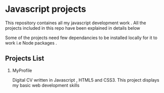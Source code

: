 # Javascript projects

This repository containes all my javascript development work .
All the projects included in this repo have been explained in details below 

Some of the projects need few dependancies to be installed locally for it to work
i.e Node packages .

## Projects List

1. MyProfile

	Digital CV written in Javascript , HTML5 and CSS3. This project displays my basic web development skills